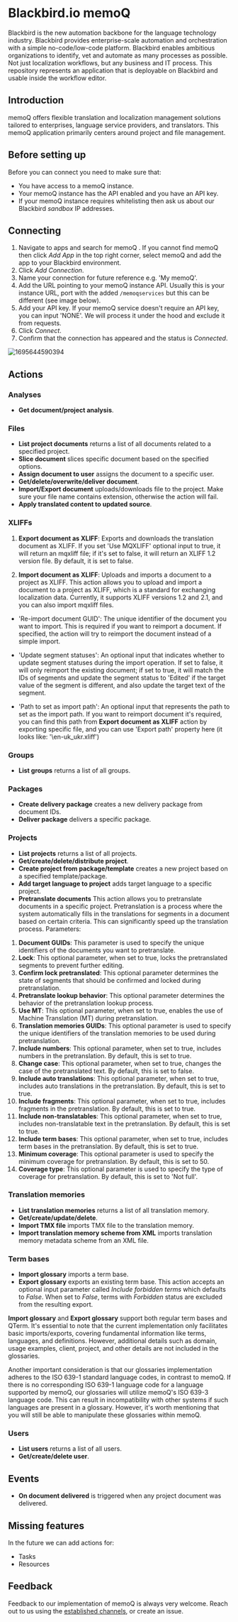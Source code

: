 # Blackbird.io memoQ

Blackbird is the new automation backbone for the language technology industry. Blackbird provides enterprise-scale automation and orchestration with a simple no-code/low-code platform. Blackbird enables ambitious organizations to identify, vet and automate as many processes as possible. Not just localization workflows, but any business and IT process. This repository represents an application that is deployable on Blackbird and usable inside the workflow editor.

## Introduction

<!-- begin docs -->

memoQ offers flexible translation and localization management solutions tailored to enterprises, language service providers, and translators. This memoQ application primarily centers around project and file management.

## Before setting up

Before you can connect you need to make sure that:

- You have access to a memoQ instance.
- Your memoQ instance has the API enabled and you have an API key.
- If your memoQ instance requires whitelisting then ask us about our Blackbird _sandbox_ IP addresses.

## Connecting

1.  Navigate to apps and search for memoQ . If you cannot find memoQ then click _Add App_ in the top right corner, select memoQ and add the app to your Blackbird environment.
2.  Click _Add Connection_.
3.  Name your connection for future reference e.g. 'My memoQ'.
4.  Add the URL pointing to your memoQ instance API. Usually this is your instance URL, port with the added `/memoqservices` but this can be different (see image below).
5.  Add your API key. If your memoQ service doesn't require an API key, you can input 'NONE'. We will process it under the hood and exclude it from requests.
6.  Click _Connect_.
7.  Confirm that the connection has appeared and the status is _Connected_.

![1695644590394](image/README/1695644590394.png)

## Actions

### Analyses

- **Get document/project analysis**.

### Files

- **List project documents** returns a list of all documents related to a specified project.
- **Slice document** slices specific document based on the specified options.
- **Assign document to user** assigns the document to a specific user.
- **Get/delete/overwrite/deliver document**.
- **Import/Export document** uploads/downloads file to the project. Make sure your file name contains extension, otherwise the action will fail.
- **Apply translated content to updated source**.

### XLIFFs

1. **Export document as XLIFF**: Exports and downloads the translation document as XLIFF. If you set 'Use MQXLIFF' optional input to true, it will return an mqxliff file; if it's set to false, it will return an XLIFF 1.2 version file. By default, it is set to false.

2. **Import document as XLIFF**: Uploads and imports a document to a project as XLIFF. This action allows you to upload and import a document to a project as XLIFF, which is a standard for exchanging localization data. Currently, it supports XLIFF versions 1.2 and 2.1, and you can also import mqxliff files.
- 'Re-import document GUID': The unique identifier of the document you want to import. This is required if you want to reimport a document. If specified, the action will try to reimport the document instead of a simple import.

- 'Update segment statuses': An optional input that indicates whether to update segment statuses during the import operation. If set to false, it will only reimport the existing document; if set to true, it will match the IDs of segments and update the segment status to 'Edited' if the target value of the segment is different, and also update the target text of the segment.

- 'Path to set as import path': An optional input that represents the path to set as the import path. If you want to reimport document it's required, you can find this path from **Export document as XLIFF** action by exporting specific file, and you can use 'Export path' property here (it looks like: '\\en-uk_ukr.xliff')

### Groups

- **List groups** returns a list of all groups.

### Packages

- **Create delivery package** creates a new delivery package from document IDs.
- **Deliver package** delivers a specific package.

### Projects

- **List projects** returns a list of all projects.
- **Get/create/delete/distribute project**.
- **Create project from package/template** creates a new project based on a specified template/package.
- **Add target language to project** adds target language to a specific project.
- **Pretranslate documents** This action allows you to pretranslate documents in a specific project. Pretranslation is a process where the system automatically fills in the translations for segments in a document based on certain criteria. This can significantly speed up the translation process. Parameters:  
1. **Document GUIDs**: This parameter is used to specify the unique identifiers of the documents you want to pretranslate.  
2. **Lock**: This optional parameter, when set to true, locks the pretranslated segments to prevent further editing.  
3. **Confirm lock pretranslated**: This optional parameter determines the state of segments that should be confirmed and locked during pretranslation.  
4. **Pretranslate lookup behavior**: This optional parameter determines the behavior of the pretranslation lookup process.  
5. **Use MT**: This optional parameter, when set to true, enables the use of Machine Translation (MT) during pretranslation.  
6. **Translation memories GUIDs**: This optional parameter is used to specify the unique identifiers of the translation memories to be used during pretranslation.  
7. **Include numbers**: This optional parameter, when set to true, includes numbers in the pretranslation. By default, this is set to true.  
8. **Change case**: This optional parameter, when set to true, changes the case of the pretranslated text. By default, this is set to false.  
9. **Include auto translations**: This optional parameter, when set to true, includes auto translations in the pretranslation. By default, this is set to true.  
10. **Include fragments**: This optional parameter, when set to true, includes fragments in the pretranslation. By default, this is set to true.  
11. **Include non-translatables**: This optional parameter, when set to true, includes non-translatable text in the pretranslation. By default, this is set to true.  
12. **Include term bases**: This optional parameter, when set to true, includes term bases in the pretranslation. By default, this is set to true.  
13. **Minimum coverage**: This optional parameter is used to specify the minimum coverage for pretranslation. By default, this is set to 50.  
14. **Coverage type**: This optional parameter is used to specify the type of coverage for pretranslation. By default, this is set to 'Not full'.  

### Translation memories

- **List translation memories** returns a list of all translation memory.
- **Get/create/update/delete**.
- **Import TMX file** imports TMX file to the translation memory.
- **Import translation memory scheme from XML** imports translation memory metadata scheme from an XML file.

### Term bases

- **Import glossary** imports a term base.
- **Export glossary** exports an existing term base. This action accepts an optional input parameter called _Include forbidden terms_ which defaults to _False_. When set to _False_, terms with _Forbidden_ status are excluded from the resulting export.

**Import glossary** and **Export glossary** support both regular term bases and QTerm. It's essential to note that the current implementation only facilitates basic imports/exports, covering fundamental information like terms, languages, and definitions. However, additional details such as domain, usage examples, client, project, and other details are not included in the glossaries.

Another important consideration is that our glossaries implementation adheres to the ISO 639-1 standard language codes, in contrast to memoQ. If there is no corresponding ISO 639-1 language code for a language supported by memoQ, our glossaries will utilize memoQ's ISO 639-3 language code. This can result in incompatibility with other systems if such languages are present in a glossary. However, it's worth mentioning that you will still be able to manipulate these glossaries within memoQ.

### Users

- **List users** returns a list of all users.
- **Get/create/delete user**.

## Events

- **On document delivered** is triggered when any project document was delivered.

## Missing features

In the future we can add actions for:

- Tasks
- Resources

## Feedback

Feedback to our implementation of memoQ is always very welcome. Reach out to us using the [established channels](https://www.blackbird.io/), or create an issue.

<!-- end docs -->
